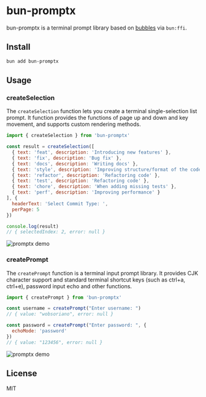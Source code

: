 # bun-promptx

bun-promptx is a terminal prompt library based on [bubbles](https://github.com/mritd/bubbles) via `bun:ffi`.

## Install

```bash
bun add bun-promptx
```

## Usage

### createSelection

The `createSelection` function lets you create a terminal single-selection list prompt. It function provides the functions of page up and down and key movement, and supports custom rendering methods.

```js
import { createSelection } from 'bun-promptx'

const result = createSelection([
  { text: 'feat', description: 'Introducing new features' },
  { text: 'fix', description: 'Bug fix' },
  { text: 'docs', description: 'Writing docs' },
  { text: 'style', description: 'Improving structure/format of the code' },
  { text: 'refactor', description: 'Refactoring code' },
  { text: 'test', description: 'Refactoring code' },
  { text: 'chore', description: 'When adding missing tests' },
  { text: 'perf', description: 'Improving performance' }
], {
  headerText: 'Select Commit Type: ',
  perPage: 5
})

console.log(result)
// { selectedIndex: 2, error: null }
```

<img src="https://i.imgur.com/DeTHCdG.gif" alt="promptx demo" />

### createPrompt

The `createPrompt` function is a terminal input prompt library. It provides CJK character support and standard terminal shortcut keys (such as ctrl+a, ctrl+e), password input echo and other functions.

```js
import { createPrompt } from 'bun-promptx'

const username = createPrompt("Enter username: ")
// { value: "wobsoriano", error: null }

const password = createPrompt("Enter password: ", {
  echoMode: 'password'
})
// { value: "123456", error: null }
```

<img src="https://i.imgur.com/wx6BTUm.gif" alt="promptx demo" />

## License

MIT
